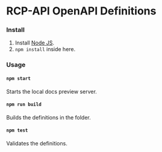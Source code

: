 # RCP-API OpenAPI Definitions

### Install

1. Install [Node JS](https://nodejs.org/).
2. `npm install` inside here.

### Usage

#### `npm start`
Starts the local docs preview server.

#### `npm run build`
Builds the definitions in the folder.

#### `npm test`
Validates the definitions.
